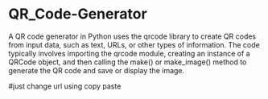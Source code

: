 # QR_Code-Generator
A QR code generator in Python uses the qrcode library to create QR codes from input data, such as text, URLs, or other types of information. The code typically involves importing the qrcode module, creating an instance of a QRCode object, and then calling the make() or make_image() method to generate the QR code and save or display the image.


#just change url using copy paste
